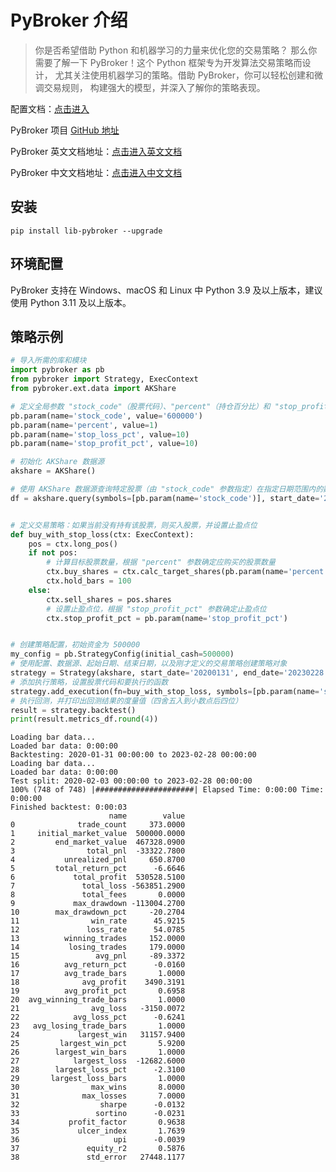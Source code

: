 # PyBroker 介绍

> 你是否希望借助 Python 和机器学习的力量来优化您的交易策略？
> 那么你需要了解一下 PyBroker！这个 Python 框架专为开发算法交易策略而设计，
> 尤其关注使用机器学习的策略。借助 PyBroker，你可以轻松创建和微调交易规则，
> 构建强大的模型，并深入了解你的策略表现。

配置文档：[点击进入](https://squidfunk.github.io/mkdocs-material/)

PyBroker 项目 [GitHub 地址](https://github.com/edtechre/pybroker)

PyBroker 英文文档地址：[点击进入英文文档](https://www.pybroker.com/en/latest/)

PyBroker 中文文档地址：[点击进入中文文档](https://www.pybroker.com/zh_CN/latest/)

## 安装

```shell
pip install lib-pybroker --upgrade
```

## 环境配置

PyBroker 支持在 Windows、macOS 和 Linux 中
Python 3.9 及以上版本，建议使用 Python 3.11 及以上版本。

## 策略示例

``` py title="demo.py" linenums="1" hl_lines="2 7"
# 导入所需的库和模块
import pybroker as pb
from pybroker import Strategy, ExecContext
from pybroker.ext.data import AKShare

# 定义全局参数 "stock_code"（股票代码）、"percent"（持仓百分比）和 "stop_profit_pct"（止盈百分比）
pb.param(name='stock_code', value='600000')
pb.param(name='percent', value=1)
pb.param(name='stop_loss_pct', value=10)
pb.param(name='stop_profit_pct', value=10)

# 初始化 AKShare 数据源
akshare = AKShare()

# 使用 AKShare 数据源查询特定股票（由 "stock_code" 参数指定）在指定日期范围内的数据
df = akshare.query(symbols=[pb.param(name='stock_code')], start_date='20200131', end_date='20230228')


# 定义交易策略：如果当前没有持有该股票，则买入股票，并设置止盈点位
def buy_with_stop_loss(ctx: ExecContext):
    pos = ctx.long_pos()
    if not pos:
        # 计算目标股票数量，根据 "percent" 参数确定应购买的股票数量
        ctx.buy_shares = ctx.calc_target_shares(pb.param(name='percent'))
        ctx.hold_bars = 100
    else:
        ctx.sell_shares = pos.shares
        # 设置止盈点位，根据 "stop_profit_pct" 参数确定止盈点位
        ctx.stop_profit_pct = pb.param(name='stop_profit_pct')


# 创建策略配置，初始资金为 500000
my_config = pb.StrategyConfig(initial_cash=500000)
# 使用配置、数据源、起始日期、结束日期，以及刚才定义的交易策略创建策略对象
strategy = Strategy(akshare, start_date='20200131', end_date='20230228', config=my_config)
# 添加执行策略，设置股票代码和要执行的函数
strategy.add_execution(fn=buy_with_stop_loss, symbols=[pb.param(name='stock_code')])
# 执行回测，并打印出回测结果的度量值（四舍五入到小数点后四位）
result = strategy.backtest()
print(result.metrics_df.round(4))
```

``` shell title="shell" linenums="1" hl_lines="2 7"
Loading bar data...
Loaded bar data: 0:00:00 
Backtesting: 2020-01-31 00:00:00 to 2023-02-28 00:00:00
Loading bar data...
Loaded bar data: 0:00:00 
Test split: 2020-02-03 00:00:00 to 2023-02-28 00:00:00
100% (748 of 748) |######################| Elapsed Time: 0:00:00 Time:  0:00:00
Finished backtest: 0:00:03
                      name        value
0              trade_count     373.0000
1     initial_market_value  500000.0000
2         end_market_value  467328.0900
3                total_pnl  -33322.7800
4           unrealized_pnl     650.8700
5         total_return_pct      -6.6646
6             total_profit  530528.5100
7               total_loss -563851.2900
8               total_fees       0.0000
9             max_drawdown -113004.2700
10        max_drawdown_pct     -20.2704
11                win_rate      45.9215
12               loss_rate      54.0785
13          winning_trades     152.0000
14           losing_trades     179.0000
15                 avg_pnl     -89.3372
16          avg_return_pct      -0.0160
17          avg_trade_bars       1.0000
18              avg_profit    3490.3191
19          avg_profit_pct       0.6958
20  avg_winning_trade_bars       1.0000
21                avg_loss   -3150.0072
22            avg_loss_pct      -0.6241
23   avg_losing_trade_bars       1.0000
24             largest_win   31157.9400
25         largest_win_pct       5.9200
26        largest_win_bars       1.0000
27            largest_loss  -12682.6000
28        largest_loss_pct      -2.3100
29       largest_loss_bars       1.0000
30                max_wins       8.0000
31              max_losses       7.0000
32                  sharpe      -0.0132
33                 sortino      -0.0231
34           profit_factor       0.9638
35             ulcer_index       1.7639
36                     upi      -0.0039
37               equity_r2       0.5876
38               std_error   27448.1177
```